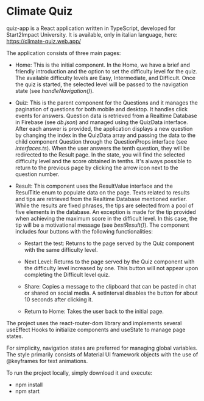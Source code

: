 # Climate Quiz
quiz-app is a React application written in TypeScript, developed for Start2Impact University. It is available, only in italian language, here: https://climate-quiz.web.app/

The application consists of three main pages:

- Home: This is the initial component. In the Home, we have a brief and friendly introduction and the option to set the difficulty level for the quiz. The available difficulty levels are Easy, Intermediate, and Difficult. Once the quiz is started, the selected level will be passed to the navigation state (see *handleNavigation()*).

- Quiz: This is the parent component for the Questions and it manages the pagination of questions for both mobile and desktop. It handles click events for answers. Question data is retrieved from a Realtime Database in Firebase (see *db.json*) and managed using the QuizData interface. After each answer is provided, the application displays a new question by changing the index in the QuizData array and passing the data to the child component Question through the QuestionProps interface (see *interfaces.ts*). When the user answers the tenth question, they will be redirected to the Result page. In the state, you will find the selected difficulty level and the score obtained in tenths. It's always possible to return to the previous page by clicking the arrow icon next to the question number.

- Result: This component uses the ResultValue interface and the ResulTitle enum to populate data on the page. Texts related to results and tips are retrieved from the Realtime Database mentioned earlier. While the results are fixed phrases, the tips are selected from a pool of five elements in the database. An exception is made for the tip provided when achieving the maximum score in the difficult level. In this case, the tip will be a motivational message (see *bestResult()*). The component includes four buttons with the following functionalities:

    * Restart the test: Returns to the page served by the Quiz component with the same difficulty level.

    * Next Level: Returns to the page served by the Quiz component with the difficulty level increased by one. This button will not appear upon completing the Difficult level quiz.

    * Share: Copies a message to the clipboard that can be pasted in chat or shared on social media. A setInterval disables the button for about 10 seconds after clicking it.

    * Return to Home: Takes the user back to the initial page.

The project uses the react-router-dom library and implements several useEffect Hooks to initialize components and useState to manage page states.

For simplicity, navigation states are preferred for managing global variables. The style primarily consists of Material UI framework objects with the use of @keyframes for text animations.

To run the project locally, simply download it and execute:
- npm install
- npm start


